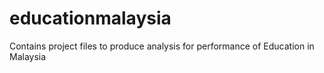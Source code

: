 # educationmalaysia
Contains project files to produce analysis for performance of Education in Malaysia

